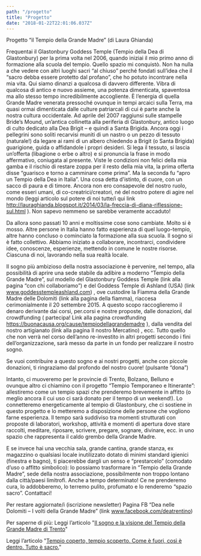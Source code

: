 ```yaml
---
path: "/progetto"
title: "Progetto"
date: "2018-01-22T22:01:06.037Z"
---
```


Progetto “il Tempio della Grande Madre”
(di Laura Ghianda)

Frequentai il Glastonbury Goddess Temple (Tempio della Dea di Glastonbury) per la prima volta nel 2006, quando iniziai il mio primo anno di formazione alla scuola del tempio.
Quello spazio mi conquistò.
Non ha nulla a che vedere con altri luoghi sacri “al chiuso” perché fondati sull’idea che il “sacro debba essere protetto dal profano”, che ho potuto incontrare nella mia vita. Qui siamo dinanzi a qualcosa di davvero differente.
Vibra di qualcosa di antico e nuovo assieme, una potenza dimenticata, spaventosa ma allo stesso tempo incredibilmente accogliente. È l’energia di quella Grande Madre venerata pressoché ovunque in tempi arcaici sulla Terra, ma quasi ormai dimenticata dalle culture patriarcali di cui è parte anche la nostra cultura occidentale.
Ad aprile del 2007 raggiunsi sulle stampelle Bride’s Mound, un’antica collinetta alla periferia di Glastonbury, antico luogo di culto dedicato alla Dea Brigit – e quindi a Santa Brigida. Ancora oggi i pellegrini sono soliti recarvisi muniti di un nastro o un pezzo di tessuto (naturale!) da legare ai rami di un albero chiedendo a Brigit (o Santa Brigida) guarigione, guida o affidandole i propri desideri.
Si lega il tessuto, si lascia un’offerta (libagione o erbe o altro) e si pronuncia la frase in modo affermativo, coniugata al presente. Viste le condizioni non felici della mia gamba e il rischio di restare zoppa per il resto della mia vita, la prima offerta disse “guarisco e torno a camminare come prima”.
Ma la seconda fu “apro un Tempio della Dea in Italia”.
Una cosa detta d'istinto, di cuore, con un sacco di paura e di timore. Ancora non ero consapevole del nostro ruolo, come esseri umani, di co-creatrici/creatori, né del nostro potere di agire nel mondo (leggi articolo sul potere di noi tutte/i qui link http://lauraghianda.blogspot.it/2014/03/la-freccia-di-diana-riflessione-sul.html ). Non sapevo nemmeno se sarebbe veramente accaduto!

Da allora sono passati 10 anni e moltissime cose sono cambiate. Molto si è mosso. Altre persone in Italia hanno fatto esperienza di quel luogo-tempio, altre hanno concluso o cominciato la formazione alla sua scuola. Il sogno si è fatto collettivo. Abbiamo iniziato a collaborare, incontrarci, condividere idee, conoscenze, esperienze, mettendo in comune le nostre risorse.
Ciascuna di noi, lavorando nella sua realtà locale.

Il sogno più ambizioso della nostra associazione è pervenire, nel tempo, alla possibilità di aprire una sede stabile da adibire a moderno “Tempio della Grande Madre”, sul modello del Glastonbury Goddess Temple (link alla pagina “con chi collaboriamo”) e del Goddess Temple di Ashland (USA) (link www.goddesstempleashland.com) , ove custodire la Fiamma della Grande Madre delle Dolomiti (link alla pagina della fiamma), riaccesa cerimonialmente il 20 settembre 2015.
A questo scopo raccoglieremo il denaro derivante dai corsi, per.corsi e nostre proposte, dalle donazioni, dal crowdfunding ( partecipa! Link alla pagina crowdfunding https://buonacausa.org/cause/tempiodellagrandemadre  ), dalla vendita del nostro artigianato (link alla pagina Il nostro Mercatino) , ecc. Tutto quello che non verrà nel corso dell’anno re-investito in altri progetti secondo i fini dell’organizzazione, sarà messo da parte in un fondo per realizzare il nostro sogno.

Se vuoi contribuire a questo sogno e ai nostri progetti, anche con piccole donazioni, ti ringraziamo dal profondo del nostro cuore! (pulsante “dona”)

Intanto, ci muoveremo per le provincie di Trento, Bolzano, Belluno e ovunque altro ci chiamino con il progetto “Tempio Temporaneo e Itinerante”: allestiremo come un tempio spazi che prenderemo brevemente in affitto (o meglio ancora il cui uso ci sarà donato per il tempo di un weekend!). Lo connetteremo energeticamente al tempio di Glastonbury, che ci sostiene in questo progetto e lo metteremo a disposizione delle persone che vogliono farne esperienza. Il tempo sarà suddiviso tra momenti strutturati con proposte di laboratori, workshop, attività e momenti di apertura dove stare raccolti, meditare, riposare, scrivere, pregare, sognare, divinare, ecc. in uno spazio che rappresenta il caldo grembo della Grande Madre.

E se invece hai una vecchia sala, grande cantina, grande stanza, ex magazzino o qualsiasi locale inutilizzato dotato di minimi standard igienici (finestra e bagno), ti piacerebbe dargli un senso e “prestarcelo” (comodato d’uso o affitto simbolico): lo possiamo trasformare in “Tempio della Grande Madre”, sede della nostra associazione, possibilmente non troppo lontano dalla città/paesi limitrofi. Anche a tempo determinato!
Ce ne prenderemo cura, lo addobberemo, lo terremo pulito, profumato e lo  renderemo “spazio sacro”.
Contattaci!

Per restare aggiornate/i (iscrizione newsletter)
Pagina FB “Dea nelle Dolomiti – I volti della Grande Madre” (link www.facebook.com/deatrentino)

Per saperne di più:
Leggi l’articolo "[Il sogno e la visione del Tempio della Grande Madre di Trento](http://lauraghianda.blogspot.it/2014/09/il-sogno-e-la-visione-del-trento.html)"

Leggi l’articolo "[Tempio coperto, tempio scoperto. Come è fuori, così è dentro. Tutto è sacro.](http://lauraghianda.blogspot.it/search?q=tempio+coperto)"
